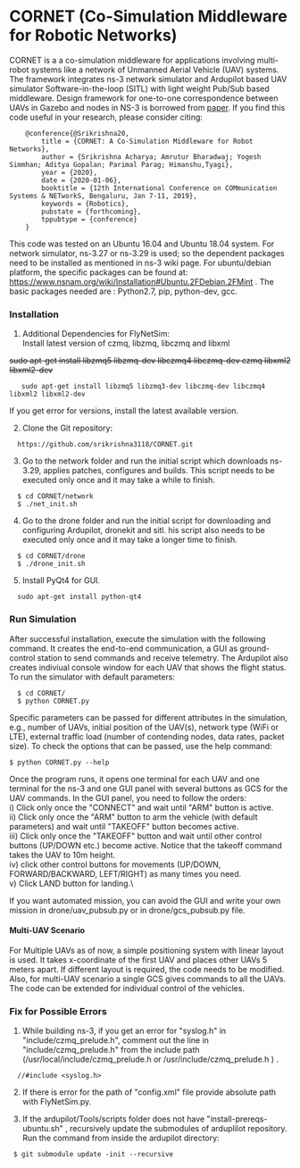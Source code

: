 # CORNET (Co-Simulation Middleware for Robotic Networks)

CORNET is a a co-simulation middleware for applications involving multi-robot systems like a network of Unmanned Aerial Vehicle (UAV) systems. The framework integrates ns-3 network simulator and Ardupilot based UAV simulator Software-in-the-loop (SITL) with light weight Pub/Sub based middleware. Design framework for one-to-one correspondence between UAVs in Gazebo and nodes in NS-3 is borrowed from [paper](https://arxiv.org/pdf/1808.04967.pdf). If you find this code useful in your research, please consider citing:
```
	@conference{@Srikrishna20,
		title = {CORNET: A Co-Simulation Middleware for Robot Networks},
		author = {Srikrishna Acharya; Amrutur Bharadwaj; Yogesh Simmhan; Aditya Gopalan; Parimal Parag; Himanshu,Tyagi},
		year = {2020},
		date = {2020-01-06},
		booktitle = {12th International Conference on COMmunication Systems & NETworkS, Bengaluru, Jan 7-11, 2019},
		keywords = {Robotics},
		pubstate = {forthcoming},
		tppubtype = {conference}
	}

```
This code was tested on an Ubuntu 16.04 and Ubuntu 18.04 system. For network simulator, ns-3.27 or ns-3.29 is used; so the dependent packages need to be installed as mentioned in ns-3 wiki page. For ubuntu/debian platform, the specific packages can be found at: https://www.nsnam.org/wiki/Installation#Ubuntu.2FDebian.2FMint . The basic packages needed are : Python2.7, pip, python-dev, gcc.

### Installation

1. Additional Dependencies for FlyNetSim:   
Install latest version of czmq, libzmq, libczmq and libxml

~~sudo apt-get install libzmq5 libzmq-dev libczmq4 libczmq-dev czmq libxml2 libxml2-dev~~
```
   sudo apt-get install libzmq5 libzmq3-dev libczmq-dev libczmq4 libxml2 libxml2-dev
```
If you get error for versions, install the latest available version.

2. Clone the Git repository:
```
  https://github.com/srikrishna3118/CORNET.git
```
3. Go to the network folder and run the initial script which downloads ns-3.29, applies patches, configures and builds. This script needs to be executed only once and it may take a while to finish.
```
  $ cd CORNET/network
  $ ./net_init.sh
```
4. Go to the drone folder and run the initial script for downloading and configuring Ardupilot, dronekit and sitl. his script also needs to be executed only once and it may take a longer time to finish.
```
  $ cd CORNET/drone
  $ ./drone_init.sh
```
5. Install PyQt4 for GUI.
```
  sudo apt-get install python-qt4
```

### Run Simulation

After successful installation, execute the simulation with the following command. It creates the end-to-end communication, a GUI as ground-control station to send commands and receive telemetry. The Ardupilot also creates indiviual console window for each UAV that shows the flight status. To run the simulator with default parameters: 
```
  $ cd CORNET/
  $ python CORNET.py
```
Specific parameters can be passed for different attributes in the simulation, e.g., number of UAVs, initial position of the UAV(s), network type (WiFi or LTE), external traffic load (number of contending nodes, data rates, packet size). To check the options that can be passed, use the help command:
```
$ python CORNET.py --help
```
Once the program runs, it opens one terminal for each UAV and one terminal for the ns-3 and one GUI panel with several buttons as GCS for the UAV commands. In the GUI panel, you need to follow the orders:\
i) Click only once the "CONNECT" and wait until "ARM" button is active.\
ii) Click only once the "ARM" button to arm the vehicle (with default parameters) and wait until "TAKEOFF" button becomes active.\
iii) Click only once the "TAKEOFF" button and wait until other control buttons (UP/DOWN etc.) become active. Notice that the takeoff command takes the UAV to 10m height.\
iv) click other control buttons for movements (UP/DOWN, FORWARD/BACKWARD, LEFT/RIGHT) as many times you need.\
v) Click LAND button for landing.\

If you want automated mission, you can avoid the GUI and write your own mission in drone/uav_pubsub.py or in drone/gcs_pubsub.py file.

#### Multi-UAV Scenario
For Multiple UAVs as of now, a simple positioning system with linear layout is used. It takes x-coordinate of the first UAV and places other UAVs 5 meters apart. If different layout is required, the code needs to be modified. Also, for multi-UAV scenario a single GCS gives commands to all the UAVs. The code can be extended for individual control of the vehicles.


### Fix for Possible Errors

1. While building ns-3, if you get an error for "syslog.h" in  "include/czmq_prelude.h", comment out the line in "include/czmq_prelude.h" from the include path (/usr/local/include/czmq_prelude.h or /usr/include/czmq_prelude.h ) .
```
  //#include <syslog.h>
```

2. If there is error for the path of "config.xml" file provide absolute path with FlyNetSim.py.
 
3. If the ardupilot/Tools/scripts folder does not have "install-prereqs-ubuntu.sh" , recursively update the submodules of arduplilot repository. Run the command from inside the ardupilot directory:
```
 $ git submodule update -init --recursive
```
